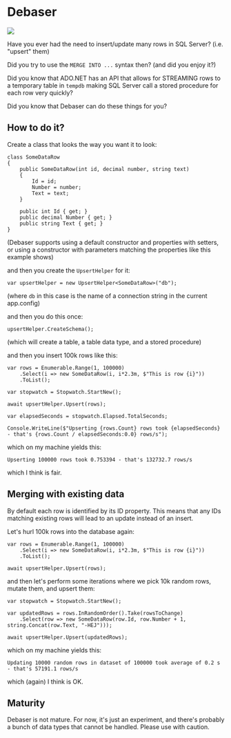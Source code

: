 # Debaser

![](https://raw.githubusercontent.com/rebus-org/Debaser/master/artwork/logo3-200.png)

Have you ever had the need to insert/update many rows in SQL Server? (i.e. "upsert" them)

Did you try to use the `MERGE INTO ...` syntax then? (and did you enjoy it?)

Did you know that ADO.NET has an API that allows for STREAMING rows to a temporary table in `tempdb` making SQL Server call a stored procedure for each row very quickly?

Did you know that Debaser can do these things for you?

## How to do it?

Create a class that looks the way you want it to look:

    class SomeDataRow
    {
        public SomeDataRow(int id, decimal number, string text)
        {
            Id = id;
            Number = number;
            Text = text;
        }

        public int Id { get; }
        public decimal Number { get; }
        public string Text { get; }
    }

(Debaser supports using a default constructor and properties with setters, or using a constructor with parameters matching the properties like this example shows)

and then you create the `UpsertHelper` for it:

    var upsertHelper = new UpsertHelper<SomeDataRow>("db");

(where `db` in this case is the name of a connection string in the current app.config)

and then you do this once:

	upsertHelper.CreateSchema();

(which will create a table, a table data type, and a stored procedure)

and then you insert 100k rows like this:

	var rows = Enumerable.Range(1, 100000)
		.Select(i => new SomeDataRow(i, i*2.3m, $"This is row {i}"))
		.ToList();

	var stopwatch = Stopwatch.StartNew();

	await upsertHelper.Upsert(rows);

	var elapsedSeconds = stopwatch.Elapsed.TotalSeconds;

	Console.WriteLine($"Upserting {rows.Count} rows took {elapsedSeconds} - that's {rows.Count / elapsedSeconds:0.0} rows/s");

which on my machine yields this:

	Upserting 100000 rows took 0.753394 - that's 132732.7 rows/s

which I think is fair.

## Merging with existing data

By default each row is identified by its ID property. This means that any IDs matching existing rows will lead to an update instead of an insert.

Let's hurl 100k rows into the database again:

	var rows = Enumerable.Range(1, 100000)
		.Select(i => new SomeDataRow(i, i*2.3m, $"This is row {i}"))
		.ToList();

	await upsertHelper.Upsert(rows);

and then let's perform some iterations where we pick 10k random rows, mutate them, and upsert them:

    var stopwatch = Stopwatch.StartNew();

    var updatedRows = rows.InRandomOrder().Take(rowsToChange)
        .Select(row => new SomeDataRow(row.Id, row.Number + 1, string.Concat(row.Text, "-HEJ")));

    await upsertHelper.Upsert(updatedRows);

which on my machine yields this:

	Updating 10000 random rows in dataset of 100000 took average of 0.2 s - that's 57191.1 rows/s

which (again) I think is OK.

## Maturity

Debaser is not mature. For now, it's just an experiment, and there's probably a bunch of data types that cannot be handled. Please use with caution.